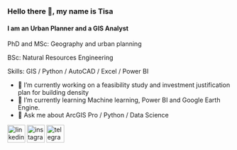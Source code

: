 ### Hello there 👋, my name is Tisa
#### I am an Urban Planner and a GIS Analyst

PhD and MSc:  Geography and urban planning

BSc: Natural Resources Engineering

Skills: GIS / Python / AutoCAD / Excel / Power BI 

- 🔭 I’m currently working on a feasibility study and investment justification plan for building density 
- 🌱 I’m currently learning Machine learning, Power BI and Google Earth Engine. 
- 💬 Ask me about ArcGIS Pro / Python / Data Science


[<img src='https://cdn.jsdelivr.net/npm/simple-icons@3.0.1/icons/linkedin.svg' alt='linkedin' height='40'>](https://www.linkedin.com/in/nahid-nematikutenaee/)  [<img src='https://cdn.jsdelivr.net/npm/simple-icons@3.0.1/icons/instagram.svg' alt='instagram' height='40'>](https://www.instagram.com/dr.nemati.k/)  [<img src='https://cdn.jsdelivr.net/npm/simple-icons@3.0.1/icons/telegram.svg' alt='telegram' height='40'>](Nemati_k)  

